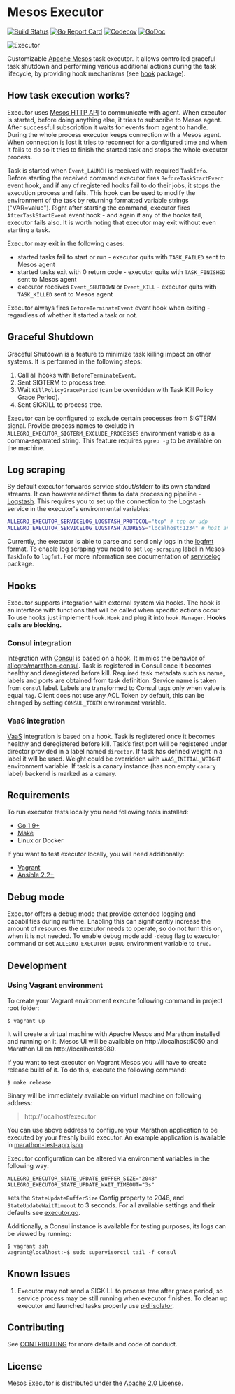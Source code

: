# Mesos Executor 

[![Build Status](https://travis-ci.org/allegro/mesos-executor.svg?branch=master)](https://travis-ci.org/allegro/mesos-executor)
[![Go Report Card](https://goreportcard.com/badge/github.com/allegro/mesos-executor)](https://goreportcard.com/report/github.com/allegro/mesos-executor)
[![Codecov](https://codecov.io/gh/allegro/mesos-executor/branch/master/graph/badge.svg)](https://codecov.io/gh/allegro/mesos-executor)
[![GoDoc](https://godoc.org/github.com/allegro/mesos-executor?status.svg)](https://godoc.org/github.com/allegro/mesos-executor)

![Executor](doc/img/executor-mesos.png)

Customizable [Apache Mesos][1] task executor. It allows controlled graceful
task shutdown and performing various additional actions during the task lifecycle,
by providing hook mechanisms (see [hook](hook) package).

## How task execution works?

Executor uses [Mesos HTTP API][2] to communicate with agent. When executor is
started, before doing anything else, it tries to subscribe to Mesos agent. After
successful subscription it waits for events from agent to handle. During the whole
process executor keeps connection with a Mesos agent. When connection is lost it
tries to reconnect for a configured time and when it fails to do so it tries to
finish the started task and stops the whole executor process.

Task is started when `Event_LAUNCH` is received with required `TaskInfo`. Before
starting the received command executor fires `BeforeTaskStartEvent` event hook,
and if any of registered hooks fail to do their jobs, it stops the execution process
and fails. This hook can be used to modify the environment of the task by returning
formatted variable strings ("VAR=value"). Right after starting the command, 
executor fires `AfterTaskStartEvent` event hook - and again if any of the hooks fail, 
executor fails also. It is worth noting that executor may exit without even 
starting a task.

Executor may exit in the following cases:
* started tasks fail to start or run - executor quits with `TASK_FAILED` sent to
Mesos agent
* started tasks exit with 0 return code - executor quits with `TASK_FINISHED`
sent to Mesos agent
* executor receives `Event_SHUTDOWN` or `Event_KILL` - executor quits with `TASK_KILLED`
sent to Mesos agent

Executor always fires `BeforeTerminateEvent` event hook when exiting - regardless
of whether it started a task or not.

## Graceful Shutdown

Graceful Shutdown is a feature to minimize task killing impact on other systems.
It is performed in the following steps:

1. Call all hooks with `BeforeTerminateEvent`.
2. Sent SIGTERM to process tree.
3. Wait `KillPolicyGracePeriod` (can be overridden with Task Kill Policy Grace Period).
4. Sent SIGKILL to process tree.

Executor can be configured to exclude certain processes from SIGTERM signal. Provide
process names to exclude in `ALLEGRO_EXECUTOR_SIGTERM_EXCLUDE_PROCESSES` environment variable
as a comma-separated string. This feature requires `pgrep -g` to be available on the machine.

## Log scraping

By default executor forwards service stdout/stderr to its own standard streams.
It can however redirect them to data processing pipeline - [Logstash][11]. This 
requires you to set up the connection to the Logstash service in the executor's 
environmental variables:

```bash
ALLEGRO_EXECUTOR_SERVICELOG_LOGSTASH_PROTOCOL="tcp" # tcp or udp
ALLEGRO_EXECUTOR_SERVICELOG_LOGSTASH_ADDRESS="localhost:1234" # host and port
```

Currently, the executor is able to parse and send only logs in the [logfmt][12] 
format. To enable log scraping you need to set `log-scraping` label in Mesos 
`TaskInfo` to `logfmt`. For more information see documentation of [servicelog][14]
package.

## Hooks

Executor supports integration with external system via hooks. The hook is an interface
with functions that will be called when specific actions occur. To use hooks just
implement `hook.Hook` and plug it into `hook.Manager`.
**Hooks calls are blocking.**

### Consul integration

Integration with [Consul][3] is based on a hook. It mimics the behavior of
[allegro/marathon-consul][4].
Task is registered in Consul once it becomes healthy and deregistered before kill.
Required task metadata such as name, labels and ports are obtained from task definition.
Service name is taken from `consul` label.
Labels are transformed to Consul tags only when value is equal `tag`. Client does not use any ACL Token by default,
this can be changed by setting `CONSUL_TOKEN` environment variable.

### VaaS integration

[VaaS][5] integration is based on a hook.
Task is registered once it becomes healthy and deregistered before kill.
Task’s first port will be registered under director provided in a label named `director`.
If task has defined weight in a label it will be used. Weight could be overridden
with `VAAS_INITIAL_WEIGHT` environment variable.
If task is a canary instance (has non empty `canary` label) backend is marked
as a canary.

## Requirements

To run executor tests locally you need following tools installed:

* [Go 1.9+][6]
* [Make][7]
* Linux or Docker

If you want to test executor locally, you will need additionally:

* [Vagrant][8]
* [Ansible 2.2+][9]

## Debug mode

Executor offers a debug mode that provide extended logging and capabilities during
runtime. Enabling this can significantly increase the amount of resources the 
executor needs to operate, so do not turn this on, when it is not needed. To enable
debug mode add `-debug` flag to executor command or set `ALLEGRO_EXECUTOR_DEBUG` 
environment variable to `true`.

## Development

### Using Vagrant environment

To create your Vagrant environment execute following command in project root folder:

```
$ vagrant up
```

It will create a virtual machine with Apache Mesos and Marathon installed and
running on it. Mesos UI will be available on http://localhost:5050 and Marathon
UI on http://localhost:8080.

If you want to test executor on Vagrant Mesos you will have to create release
build of it. To do this, execute the following command:

```
$ make release
```

Binary will be immediately available on virtual machine on following address:

> http://localhost/executor

You can use above address to configure your Marathon application to be executed
by your freshly build executor. An example application is available in
[marathon-test-app.json](examples/marathon-test-app.json)

Executor configuration can be altered via environment variables in the following way:
```
ALLEGRO_EXECUTOR_STATE_UPDATE_BUFFER_SIZE="2048"
ALLEGRO_EXECUTOR_STATE_UPDATE_WAIT_TIMEOUT="3s"
```
sets the `StateUpdateBufferSize` Config property to 2048, and `StateUpdateWaitTimeout`
to 3 seconds. For all available settings and their defaults see
[executor.go](executor.go).

Additionally, a Consul instance is available for testing purposes,
its logs can be viewed by running:
```
$ vagrant ssh
vagrant@localhost:~$ sudo supervisorctl tail -f consul
```


## Known Issues

1. Executor may not send a SIGKILL to process tree after grace period,
so service process may be still running when executor finishes.
To clean up executor and launched tasks properly use [pid isolator][10].

## Contributing

See [CONTRIBUTING](CONTRIBUTING.md) for more details and code of conduct. 

## License

Mesos Executor is distributed under the [Apache 2.0 License](LICENSE).


[1]: https://mesos.apache.org
[2]: https://mesos.apache.org/documentation/latest/executor-http-api/ 
[3]: https://www.consul.io
[4]: https://github.com/allegro/marathon-consul
[5]: https://github.com/allegro/vaas
[6]: https://golang.org/dl/
[7]: https://www.gnu.org/software/make/
[8]: https://www.vagrantup.com
[9]: https://www.ansible.com
[10]: https://mesos.apache.org/documentation/latest/mesos-containerizer/
[11]: https://www.elastic.co/products/logstash
[12]: https://brandur.org/logfmt
[14]: https://godoc.org/github.com/allegro/mesos-executor/servicelog
